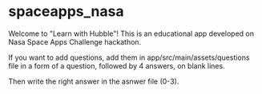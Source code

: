 # spaceapps_nasa

Welcome to "Learn with Hubble"!
This is an educational app developed on Nasa Space Apps Challenge hackathon.

If you want to add questions, add them in app/src/main/assets/questions file in a form of a question, followed by 4 answers, on blank lines.

Then write the right answer in the asnwer file (0-3).